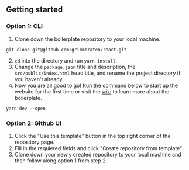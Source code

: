 ## Getting started

### Option 1: CLI

1. Clone down the boilerplate repository to your local machine.

```shell
git clone git@github.com:grimmbraten/react.git
```

2. `cd` into the directory and run `yarn install`.
3. Change the `package.json` title and description, the `src/public/index.html` head title, and rename the project directory if you haven't already.
4. Now you are all good to go! Run the command below to start up the website for the first time or visit the [wiki](https://github.com/grimmbraten/react/wiki) to learn more about the boilerplate.

```shell
yarn dev --open
```

### Option 2: Github UI

1. Click the "Use this template" button in the top right corner of the repository page.
2. Fill in the requiered fields and click "Create repository from template".
3. Clone down your newly created repository to your local machine and then follow along option 1 from step 2.

